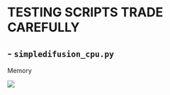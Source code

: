 # TESTING SCRIPTS TRADE CAREFULLY

## - `simpledifusion_cpu.py`

Memory

<img src="../../orange-pi-5-stable-diffusion-webui/img/cpu_only.png">